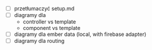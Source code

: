 * [ ] przetłumaczyć setup.md
* [ ] diagramy dla 
  * controller vs template
  * component vs template
* [ ] diagramy dla ember data (local, with firebase adapter)
* [ ] diagramy dla routing 
